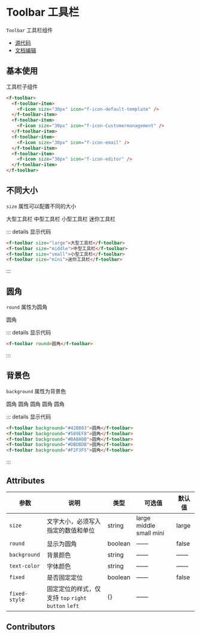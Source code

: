 # Toolbar 工具栏

`Toolbar` 工具栏组件

- [源代码](https://github.com/FightingDesign/fighting-design/tree/master/packages/fighting-components/toolbar)
- [文档编辑](https://github.com/FightingDesign/fighting-design/blob/master/docs/docs/components/toolbar.md)

## 基本使用

工具栏子组件

<f-toolbar>
  <f-toolbar-item>
    <f-icon size="30px" icon="f-icon-default-template" />
  </f-toolbar-item>
  <f-toolbar-item>
    <f-icon size="30px" icon="f-icon-Customermanagement" />
  </f-toolbar-item>
  <f-toolbar-item>
    <f-icon size="30px" icon="f-icon-email" />
  </f-toolbar-item>
  <f-toolbar-item>
    <f-icon size="30px" icon="f-icon-editor" />
  </f-toolbar-item>
</f-toolbar>

```html
<f-toolbar>
  <f-toolbar-item>
    <f-icon size="30px" icon="f-icon-default-template" />
  </f-toolbar-item>
  <f-toolbar-item>
    <f-icon size="30px" icon="f-icon-Customermanagement" />
  </f-toolbar-item>
  <f-toolbar-item>
    <f-icon size="30px" icon="f-icon-email" />
  </f-toolbar-item>
  <f-toolbar-item>
    <f-icon size="30px" icon="f-icon-editor" />
  </f-toolbar-item>
</f-toolbar>
```

## 不同大小

`size` 属性可以配置不同的大小

<f-toolbar size="large">大型工具栏</f-toolbar>
<f-toolbar size="middle">中型工具栏</f-toolbar>
<f-toolbar size="small">小型工具栏</f-toolbar>
<f-toolbar size="mini">迷你工具栏</f-toolbar>

::: details 显示代码

```html
<f-toolbar size="large">大型工具栏</f-toolbar>
<f-toolbar size="middle">中型工具栏</f-toolbar>
<f-toolbar size="small">小型工具栏</f-toolbar>
<f-toolbar size="mini">迷你工具栏</f-toolbar>
```

:::

## 圆角

`round` 属性为圆角

<f-toolbar round>圆角</f-toolbar>

::: details 显示代码

```html
<f-toolbar round>圆角</f-toolbar>
```

:::

## 背景色

`background` 属性为背景色

<f-toolbar background="#42B883">圆角</f-toolbar>
<f-toolbar background="#589EF8">圆角</f-toolbar>
<f-toolbar background="#BABABB">圆角</f-toolbar>
<f-toolbar background="#DBDBDB">圆角</f-toolbar>
<f-toolbar background="#F2F3F5">圆角</f-toolbar>

::: details 显示代码

```html
<f-toolbar background="#42B883">圆角</f-toolbar>
<f-toolbar background="#589EF8">圆角</f-toolbar>
<f-toolbar background="#BABABB">圆角</f-toolbar>
<f-toolbar background="#DBDBDB">圆角</f-toolbar>
<f-toolbar background="#F2F3F5">圆角</f-toolbar>
```

:::

## Attributes

| 参数          | 说明                                                 | 类型    | 可选值                  | 默认值 |
| ------------- | ---------------------------------------------------- | ------- | ----------------------- | ------ |
| `size`        | 文字大小，必须写入指定的数值和单位                   | string  | large middle small mini | large  |
| `round`       | 显示为圆角                                           | boolean | ——                      | false  |
| `background`  | 背景颜色                                             | string  | ——                      | ——     |
| `text-color`  | 字体颜色                                             | string  | ——                      | ——     |
| `fixed`       | 是否固定定位                                         | boolean | ——                      | false  |
| `fixed-style` | 固定定位的样式，仅支持 `top` `right` `button` `left` | {}      | ——                      |

## Contributors

<a href="https://github.com/Tyh2001" target="_blank">
  <f-avatar round src="https://avatars.githubusercontent.com/u/73180970?v=4" />
</a>

<a href="https://github.com/ECO-M" target="_blank">
  <f-avatar round src="https://avatars.githubusercontent.com/u/23503047?v=4" />
</a>

<style scoped>
.f-toolbar {
  margin: 10px 0;
}
</style>
